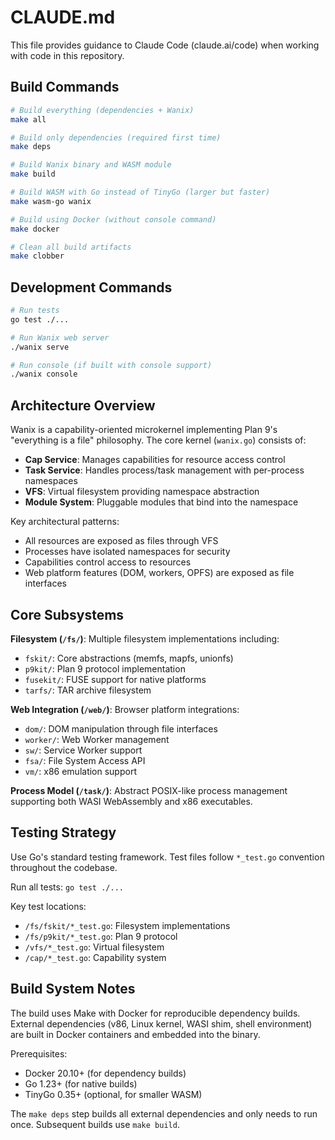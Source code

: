# CLAUDE.md

This file provides guidance to Claude Code (claude.ai/code) when working with code in this repository.

## Build Commands

```bash
# Build everything (dependencies + Wanix)
make all

# Build only dependencies (required first time)
make deps

# Build Wanix binary and WASM module
make build

# Build WASM with Go instead of TinyGo (larger but faster)
make wasm-go wanix

# Build using Docker (without console command)
make docker

# Clean all build artifacts
make clobber
```

## Development Commands

```bash
# Run tests
go test ./...

# Run Wanix web server
./wanix serve

# Run console (if built with console support)
./wanix console
```

## Architecture Overview

Wanix is a capability-oriented microkernel implementing Plan 9's "everything is a file" philosophy. The core kernel (`wanix.go`) consists of:

- **Cap Service**: Manages capabilities for resource access control
- **Task Service**: Handles process/task management with per-process namespaces
- **VFS**: Virtual filesystem providing namespace abstraction
- **Module System**: Pluggable modules that bind into the namespace

Key architectural patterns:
- All resources are exposed as files through VFS
- Processes have isolated namespaces for security
- Capabilities control access to resources
- Web platform features (DOM, workers, OPFS) are exposed as file interfaces

## Core Subsystems

**Filesystem (`/fs/`)**: Multiple filesystem implementations including:
- `fskit/`: Core abstractions (memfs, mapfs, unionfs)
- `p9kit/`: Plan 9 protocol implementation
- `fusekit/`: FUSE support for native platforms
- `tarfs/`: TAR archive filesystem

**Web Integration (`/web/`)**: Browser platform integrations:
- `dom/`: DOM manipulation through file interfaces
- `worker/`: Web Worker management
- `sw/`: Service Worker support
- `fsa/`: File System Access API
- `vm/`: x86 emulation support

**Process Model (`/task/`)**: Abstract POSIX-like process management supporting both WASI WebAssembly and x86 executables.

## Testing Strategy

Use Go's standard testing framework. Test files follow `*_test.go` convention throughout the codebase.

Run all tests: `go test ./...`

Key test locations:
- `/fs/fskit/*_test.go`: Filesystem implementations
- `/fs/p9kit/*_test.go`: Plan 9 protocol
- `/vfs/*_test.go`: Virtual filesystem
- `/cap/*_test.go`: Capability system

## Build System Notes

The build uses Make with Docker for reproducible dependency builds. External dependencies (v86, Linux kernel, WASI shim, shell environment) are built in Docker containers and embedded into the binary.

Prerequisites:
- Docker 20.10+ (for dependency builds)
- Go 1.23+ (for native builds)
- TinyGo 0.35+ (optional, for smaller WASM)

The `make deps` step builds all external dependencies and only needs to run once. Subsequent builds use `make build`.

